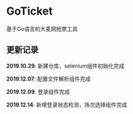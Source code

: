 # GoTicket
基于Go语言的大麦网抢票工具




## 更新记录
**2019.10.29**: 新建仓库，selenium组件初始化完成

**2019.12.07**: 配置文件解析组件完成

**2019.12.09**: 登录组件完成

**2019.12.14**: 新增登录状态检测，场次选择组件完成
